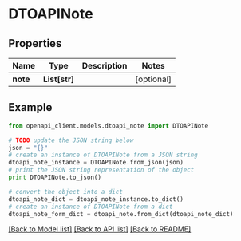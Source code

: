 # DTOAPINote



## Properties

Name | Type | Description | Notes
------------ | ------------- | ------------- | -------------
**note** | **List[str]** |  | [optional] 

## Example

```python
from openapi_client.models.dtoapi_note import DTOAPINote

# TODO update the JSON string below
json = "{}"
# create an instance of DTOAPINote from a JSON string
dtoapi_note_instance = DTOAPINote.from_json(json)
# print the JSON string representation of the object
print DTOAPINote.to_json()

# convert the object into a dict
dtoapi_note_dict = dtoapi_note_instance.to_dict()
# create an instance of DTOAPINote from a dict
dtoapi_note_form_dict = dtoapi_note.from_dict(dtoapi_note_dict)
```
[[Back to Model list]](../README.md#documentation-for-models) [[Back to API list]](../README.md#documentation-for-api-endpoints) [[Back to README]](../README.md)


